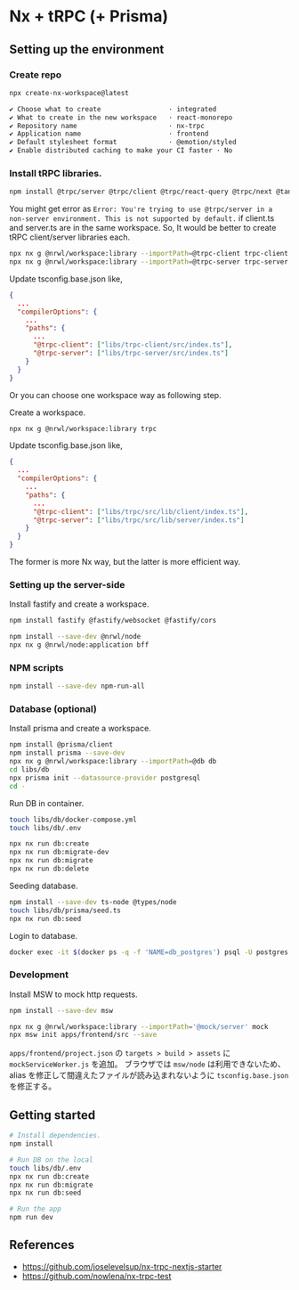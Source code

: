 # Nx + tRPC (+ Prisma)

## Setting up the environment

### Create repo

```sh
npx create-nx-workspace@latest

✔ Choose what to create                 · integrated
✔ What to create in the new workspace   · react-monorepo
✔ Repository name                       · nx-trpc
✔ Application name                      · frontend
✔ Default stylesheet format             · @emotion/styled
✔ Enable distributed caching to make your CI faster · No
```

### Install tRPC libraries.

```sh
npm install @trpc/server @trpc/client @trpc/react-query @trpc/next @tanstack/react-query zod
```

You might get error as `Error: You're trying to use @trpc/server in a non-server environment. This is not supported by default.` if client.ts and server.ts are in the same workspace.
So, It would be better to create tRPC client/server libraries each.

```sh
npx nx g @nrwl/workspace:library --importPath=@trpc-client trpc-client
npx nx g @nrwl/workspace:library --importPath=@trpc-server trpc-server
```

Update tsconfig.base.json like,

```json
{
  ...
  "compilerOptions": {
    ...
    "paths": {
      ...
      "@trpc-client": ["libs/trpc-client/src/index.ts"],
      "@trpc-server": ["libs/trpc-server/src/index.ts"]
    }
  }
}
```

Or you can choose one workspace way as following step.

Create a workspace.

```sh
npx nx g @nrwl/workspace:library trpc
```

Update tsconfig.base.json like,

```json
{
  ...
  "compilerOptions": {
    ...
    "paths": {
      ...
      "@trpc-client": ["libs/trpc/src/lib/client/index.ts"],
      "@trpc-server": ["libs/trpc/src/lib/server/index.ts"]
    }
  }
}
```

The former is more Nx way, but the latter is more efficient way.

### Setting up the server-side

Install fastify and create a workspace.

```sh
npm install fastify @fastify/websocket @fastify/cors

npm install --save-dev @nrwl/node
npx nx g @nrwl/node:application bff
```

### NPM scripts

```sh
npm install --save-dev npm-run-all
```

### Database (optional)

Install prisma and create a workspace.

```sh
npm install @prisma/client
npm install prisma --save-dev
npx nx g @nrwl/workspace:library --importPath=@db db
cd libs/db
npx prisma init --datasource-provider postgresql
cd -
```

Run DB in container.

```sh
touch libs/db/docker-compose.yml
touch libs/db/.env

npx nx run db:create
npx nx run db:migrate-dev
npx nx run db:migrate
npx nx run db:delete
```

Seeding database.

```sh
npm install --save-dev ts-node @types/node
touch libs/db/prisma/seed.ts
npx nx run db:seed
```

Login to database.

```sh
docker exec -it $(docker ps -q -f 'NAME=db_postgres') psql -U postgres postgres
```

### Development

Install MSW to mock http requests.

```sh
npm install --save-dev msw

npx nx g @nrwl/workspace:library --importPath='@mock/server' mock
npx msw init apps/frontend/src --save
```

`apps/frontend/project.json` の `targets > build > assets` に `mockServiceWorker.js` を追加。
ブラウザでは `msw/node` は利用できないため、alias を修正して間違えたファイルが読み込まれないように `tsconfig.base.json` を修正する。

## Getting started

```sh
# Install dependencies.
npm install

# Run DB on the local
touch libs/db/.env
npx nx run db:create
npx nx run db:migrate
npx nx run db:seed

# Run the app
npm run dev
```

## References

- https://github.com/joselevelsup/nx-trpc-nextjs-starter
- https://github.com/nowlena/nx-trpc-test
